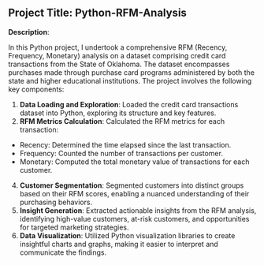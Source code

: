 ## Project Title: Python-RFM-Analysis

**Description**:

In this Python project, I undertook a comprehensive RFM (Recency, Frequency, Monetary) analysis on a dataset comprising credit card transactions from the State of Oklahoma. The dataset encompasses purchases made through purchase card programs administered by both the state and higher educational institutions. The project involves the following key components:

1. **Data Loading and Exploration**: Loaded the credit card transactions dataset into Python, exploring its structure and key features.
2. **RFM Metrics Calculation**: Calculated the RFM metrics for each transaction:
  - Recency: Determined the time elapsed since the last transaction.  
  - Frequency: Counted the number of transactions per customer.
  - Monetary: Computed the total monetary value of transactions for each customer.
4. **Customer Segmentation**: Segmented customers into distinct groups based on their RFM scores, enabling a nuanced understanding of their purchasing behaviors.
5. **Insight Generation**: Extracted actionable insights from the RFM analysis, identifying high-value customers, at-risk customers, and opportunities for targeted marketing strategies.
6. **Data Visualization**: Utilized Python visualization libraries to create insightful charts and graphs, making it easier to interpret and communicate the findings.
